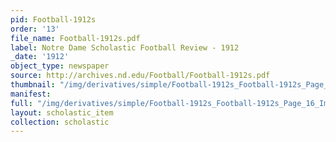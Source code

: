 ```yaml
---
pid: Football-1912s
order: '13'
file_name: Football-1912s.pdf
label: Notre Dame Scholastic Football Review - 1912
_date: '1912'
object_type: newspaper
source: http://archives.nd.edu/Football/Football-1912s.pdf
thumbnail: "/img/derivatives/simple/Football-1912s_Football-1912s_Page_16_Image_0001/thumbnail.jpg"
manifest:
full: "/img/derivatives/simple/Football-1912s_Football-1912s_Page_16_Image_0001/fullwidth.jpg"
layout: scholastic_item
collection: scholastic
---
```

